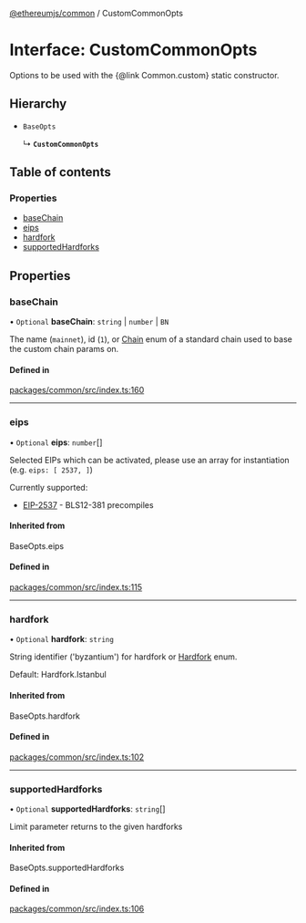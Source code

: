 [@ethereumjs/common](../README.md) / CustomCommonOpts

# Interface: CustomCommonOpts

Options to be used with the {@link Common.custom} static constructor.

## Hierarchy

- `BaseOpts`

  ↳ **`CustomCommonOpts`**

## Table of contents

### Properties

- [baseChain](CustomCommonOpts.md#basechain)
- [eips](CustomCommonOpts.md#eips)
- [hardfork](CustomCommonOpts.md#hardfork)
- [supportedHardforks](CustomCommonOpts.md#supportedhardforks)

## Properties

### baseChain

• `Optional` **baseChain**: `string` \| `number` \| `BN`

The name (`mainnet`), id (`1`), or [Chain](../enums/Chain.md) enum of
a standard chain used to base the custom chain params on.

#### Defined in

[packages/common/src/index.ts:160](https://github.com/ethereumjs/ethereumjs-monorepo/blob/master/packages/common/src/index.ts#L160)

___

### eips

• `Optional` **eips**: `number`[]

Selected EIPs which can be activated, please use an array for instantiation
(e.g. `eips: [ 2537, ]`)

Currently supported:

- [EIP-2537](https://eips.ethereum.org/EIPS/eip-2537) - BLS12-381 precompiles

#### Inherited from

BaseOpts.eips

#### Defined in

[packages/common/src/index.ts:115](https://github.com/ethereumjs/ethereumjs-monorepo/blob/master/packages/common/src/index.ts#L115)

___

### hardfork

• `Optional` **hardfork**: `string`

String identifier ('byzantium') for hardfork or [Hardfork](../enums/Hardfork.md) enum.

Default: Hardfork.Istanbul

#### Inherited from

BaseOpts.hardfork

#### Defined in

[packages/common/src/index.ts:102](https://github.com/ethereumjs/ethereumjs-monorepo/blob/master/packages/common/src/index.ts#L102)

___

### supportedHardforks

• `Optional` **supportedHardforks**: `string`[]

Limit parameter returns to the given hardforks

#### Inherited from

BaseOpts.supportedHardforks

#### Defined in

[packages/common/src/index.ts:106](https://github.com/ethereumjs/ethereumjs-monorepo/blob/master/packages/common/src/index.ts#L106)
